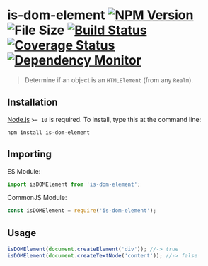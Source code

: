 # is-dom-element [![NPM Version][npm-image]][npm-url] ![File Size][filesize-image] [![Build Status][travis-image]][travis-url] [![Coverage Status][coveralls-image]][coveralls-url] [![Dependency Monitor][greenkeeper-image]][greenkeeper-url]

> Determine if an object is an `HTMLElement` (from any `Realm`).


## Installation

[Node.js](http://nodejs.org) `>= 10` is required. To install, type this at the command line:
```shell
npm install is-dom-element
```


## Importing

ES Module:
```js
import isDOMElement from 'is-dom-element';
```

CommonJS Module:
```js
const isDOMElement = require('is-dom-element');
```


## Usage

```js
isDOMElement(document.createElement('div')); //-> true
isDOMElement(document.createTextNode('content')); //-> false
````


[npm-image]: https://img.shields.io/npm/v/is-dom-element.svg
[npm-url]: https://npmjs.com/package/is-dom-element
[filesize-image]: https://img.shields.io/badge/size-390B%20gzipped-blue.svg
[travis-image]: https://img.shields.io/travis/stevenvachon/is-dom-element2.svg
[travis-url]: https://travis-ci.org/stevenvachon/is-dom-element2
[coveralls-image]: https://img.shields.io/coveralls/stevenvachon/is-dom-element2.svg
[coveralls-url]: https://coveralls.io/github/stevenvachon/is-dom-element2
[greenkeeper-image]: https://badges.greenkeeper.io/stevenvachon/is-dom-element2.svg
[greenkeeper-url]: https://greenkeeper.io/
